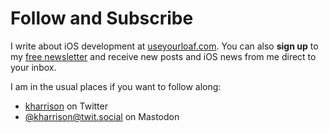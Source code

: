 # Follow and Subscribe

I write about iOS development at [useyourloaf.com](https://useyourloaf.com). You can also **sign up** to my [free newsletter](https://useyourloaf.com/newsletter/) and receive new posts and iOS news from me direct to your inbox.

I am in the usual places if you want to follow along:

* [kharrison](https://twitter.com/kharrison) on Twitter
* [@kharrison@twit.social](https://twit.social/@kharrison) on Mastodon
